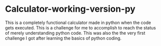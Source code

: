 # Calculator-working-version-py
This is a completely functional calculator made in python when the code gets executed. This is a challenge for me to accomplish to reach the status of merely understanding python code. This was also the the very first challenge I got after learning the basics of python coding.
